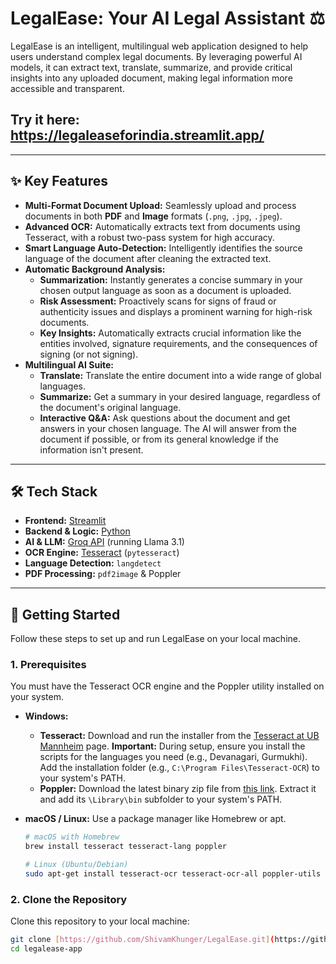 # LegalEase: Your AI Legal Assistant ⚖️

LegalEase is an intelligent, multilingual web application designed to help users understand complex legal documents. By leveraging powerful AI models, it can extract text, translate, summarize, and provide critical insights into any uploaded document, making legal information more accessible and transparent.

## Try it here: https://legaleaseforindia.streamlit.app/

---

## ✨ Key Features

-   **Multi-Format Document Upload:** Seamlessly upload and process documents in both **PDF** and **Image** formats (`.png`, `.jpg`, `.jpeg`).
-   **Advanced OCR:** Automatically extracts text from documents using Tesseract, with a robust two-pass system for high accuracy.
-   **Smart Language Auto-Detection:** Intelligently identifies the source language of the document after cleaning the extracted text.
-   **Automatic Background Analysis:**
    -   **Summarization:** Instantly generates a concise summary in your chosen output language as soon as a document is uploaded.
    -   **Risk Assessment:** Proactively scans for signs of fraud or authenticity issues and displays a prominent warning for high-risk documents.
    -   **Key Insights:** Automatically extracts crucial information like the entities involved, signature requirements, and the consequences of signing (or not signing).
-   **Multilingual AI Suite:**
    -   **Translate:** Translate the entire document into a wide range of global languages.
    -   **Summarize:** Get a summary in your desired language, regardless of the document's original language.
    -   **Interactive Q&A:** Ask questions about the document and get answers in your chosen language. The AI will answer from the document if possible, or from its general knowledge if the information isn't present.

---

## 🛠️ Tech Stack

-   **Frontend:** [Streamlit](https://streamlit.io/)
-   **Backend & Logic:** [Python](https://www.python.org/)
-   **AI & LLM:** [Groq API](https://groq.com/) (running Llama 3.1)
-   **OCR Engine:** [Tesseract](https://github.com/tesseract-ocr/tesseract) (`pytesseract`)
-   **Language Detection:** `langdetect`
-   **PDF Processing:** `pdf2image` & Poppler

---

## 🚀 Getting Started

Follow these steps to set up and run LegalEase on your local machine.

### 1. Prerequisites

You must have the Tesseract OCR engine and the Poppler utility installed on your system.

-   **Windows:**
    -   **Tesseract:** Download and run the installer from the [Tesseract at UB Mannheim](https://github.com/UB-Mannheim/tesseract/wiki) page. **Important:** During setup, ensure you install the scripts for the languages you need (e.g., Devanagari, Gurmukhi). Add the installation folder (e.g., `C:\Program Files\Tesseract-OCR`) to your system's PATH.
    -   **Poppler:** Download the latest binary zip file from [this link](https://github.com/oschwartz10612/poppler-windows/releases/). Extract it and add its `\Library\bin` subfolder to your system's PATH.

-   **macOS / Linux:** Use a package manager like Homebrew or apt.
    ```bash
    # macOS with Homebrew
    brew install tesseract tesseract-lang poppler

    # Linux (Ubuntu/Debian)
    sudo apt-get install tesseract-ocr tesseract-ocr-all poppler-utils
    ```

### 2. Clone the Repository

Clone this repository to your local machine:
```bash
git clone [https://github.com/ShivamKhunger/LegalEase.git](https://github.com/ShivamKhunger/LegalEase.git)
cd legalease-app
